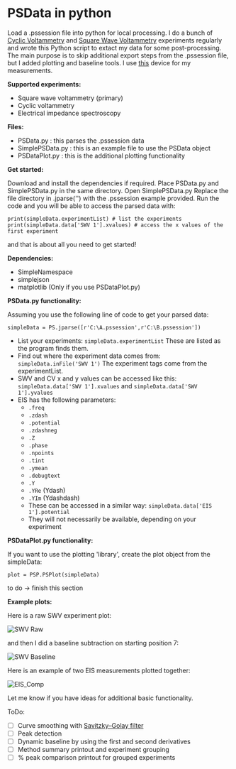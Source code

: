 # PSData in python
 Load a .pssession file into python for local processing.
 I do a bunch of [Cyclic Voltammetry](https://en.wikipedia.org/wiki/Cyclic_voltammetry) and [Square Wave Voltammetry](https://en.wikipedia.org/wiki/Squarewave_voltammetry) experiments regularly and wrote this Python script to extact my data for some post-processing. The main purpose is to skip additional export steps from the .pssession file, but I added plotting and baseline tools. I use [this](https://www.palmsens.com/product/palmsens4/) device for my measurements.
 
 **Supported experiments:**
 - Square wave voltammetry (primary)
 - Cyclic voltammetry
 - Electrical impedance spectroscopy
 
 **Files:**
 - PSData.py : this parses the .pssession data
 - SimplePSData.py : this is an example file to use the PSData object
 - PSDataPlot.py : this is the additional plotting functionality
 
 **Get started:**
 
 Download and install the dependencies if required.
 Place PSData.py and SimplePSData.py in the same directory.
 Open SimplePSData.py
 Replace the file directory in .jparse('') with the .pssession example provided.
 Run the code and you will be able to access the parsed data with:
 ```
 print(simpleData.experimentList) # list the experiments
 print(simpleData.data['SWV 1'].xvalues) # access the x values of the first experiment
 ```
 
 and that is about all you need to get started!
 
 **Dependencies:**
  - SimpleNamespace
  - simplejson
  - matplotlib (Only if you use PSDataPlot.py)

**PSData.py functionality:**

Assuming you use the following line of code to get your parsed data:

```simpleData = PS.jparse([r'C:\A.pssession',r'C:\B.pssession'])```

- List your experiments:
  ```simpleData.experimentList```
  These are listed as the program finds them.
- Find out where the experiment data comes from:
  ```simpleData.inFile('SWV 1')```
  The experiment tags come from the experimentList.
- SWV and CV x and y values can be accessed like this:
  ```simpleData.data['SWV 1'].xvalues``` and ```simpleData.data['SWV 1'].yvalues```
- EIS has the following parameters:
  - ```.freq```
  - ```.zdash```
  - ```.potential```
  - ```.zdashneg```
  - ```.Z```
  - ```.phase```
  - ```.npoints```
  - ```.tint```
  - ```.ymean```
  - ```.debugtext```
  - ```.Y```
  - ```.YRe``` (Ydash)
  - ```.YIm``` (Ydashdash)
  - These can be accessed in a similar way: ```simpleData.data['EIS 1'].potential```
  - They will not necessarily be available, depending on your experiment

**PSDataPlot.py functionality:**

If you want to use the plotting 'library', create the plot object from the simpleData:

```plot = PSP.PSPlot(simpleData)```

to do -> finish this section

**Example plots:**

Here is a raw SWV experiment plot:

![SWV Raw](https://user-images.githubusercontent.com/45431675/109668244-a7b75000-7b79-11eb-8dc4-b5c7c48f60fa.png)

and then I did a baseline subtraction on starting position 7:

![SWV Baseline](https://user-images.githubusercontent.com/45431675/109668187-95d5ad00-7b79-11eb-8362-1b34b6ae43ad.png)

Here is an example of two EIS measurements plotted together:

![EIS_Comp](https://user-images.githubusercontent.com/45431675/109689101-a3952d80-7b8d-11eb-9017-28dbb52d56c2.png)

Let me know if you have ideas for additional basic functionality.

ToDo:
- [ ] Curve smoothing with [Savitzky–Golay filter](https://en.wikipedia.org/wiki/Savitzky%E2%80%93Golay_filter)
- [ ] Peak detection
- [ ] Dynamic baseline by using the first and second derivatives
- [ ] Method summary printout and experiment grouping
- [ ] % peak comparison printout for grouped experiments
